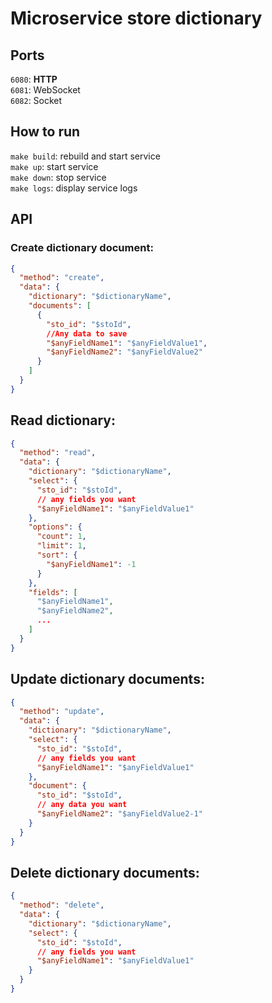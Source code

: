 # Microservice store dictionary

## Ports

`6080`: **HTTP**  
`6081`: WebSocket   
`6082`: Socket

## How to run

`make build`: rebuild and start service  
`make up`: start service  
`make down`: stop service  
`make logs`: display service logs

## API

### Create dictionary document:

```json lines
{
  "method": "create",
  "data": {
    "dictionary": "$dictionaryName",
    "documents": [
      {
        "sto_id": "$stoId",
        //Any data to save
        "$anyFieldName1": "$anyFieldValue1",
        "$anyFieldName2": "$anyFieldValue2"
      }
    ]
  }
}
```

## Read dictionary:

```json lines
{
  "method": "read",
  "data": {
    "dictionary": "$dictionaryName",
    "select": {
      "sto_id": "$stoId",
      // any fields you want
      "$anyFieldName1": "$anyFieldValue1"
    },
    "options": {
      "count": 1,
      "limit": 1,
      "sort": {
        "$anyFieldName1": -1
      }
    },
    "fields": [
      "$anyFieldName1",
      "$anyFieldName2",
      ...
    ]
  }
}
```

## Update dictionary documents:

```json lines
{
  "method": "update",
  "data": {
    "dictionary": "$dictionaryName",
    "select": {
      "sto_id": "$stoId",
      // any fields you want
      "$anyFieldName1": "$anyFieldValue1"
    },
    "document": {
      "sto_id": "$stoId",
      // any data you want
      "$anyFieldName2": "$anyFieldValue2-1"
    }
  }
}
```

## Delete dictionary documents:

```json lines
{
  "method": "delete",
  "data": {
    "dictionary": "$dictionaryName",
    "select": {
      "sto_id": "$stoId",
      // any fields you want
      "$anyFieldName1": "$anyFieldValue1"
    }
  }
}
```